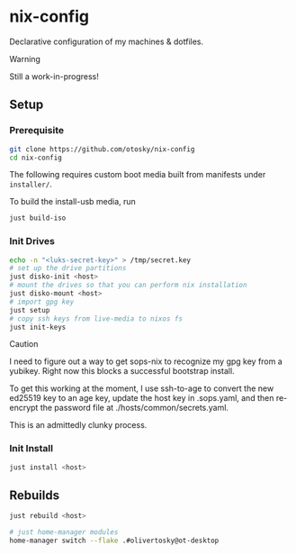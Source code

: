# nix-config

Declarative configuration of my machines & dotfiles.

> [!WARNING]
> Still a work-in-progress!

## Setup

### Prerequisite

```sh
git clone https://github.com/otosky/nix-config
cd nix-config
```

The following requires custom boot media built from manifests under
`installer/`.

To build the install-usb media, run

```sh
just build-iso
```

### Init Drives

```sh
echo -n "<luks-secret-key>" > /tmp/secret.key
# set up the drive partitions
just disko-init <host>
# mount the drives so that you can perform nix installation
just disko-mount <host>
# import gpg key
just setup
# copy ssh keys from live-media to nixos fs
just init-keys
```

> [!CAUTION]
> I need to figure out a way to get sops-nix to recognize my gpg key
> from a yubikey.  Right now this blocks a successful bootstrap install.
> 
> To get this working at the moment, I use ssh-to-age to convert the new
> ed25519 key to an age key, update the host key in .sops.yaml, and then
> re-encrypt the password file at ./hosts/common/secrets.yaml.
> 
> This is an admittedly clunky process.

### Init Install

```sh
just install <host>
```

## Rebuilds
```sh
just rebuild <host>
```

```sh
# just home-manager modules
home-manager switch --flake .#olivertosky@ot-desktop
```


